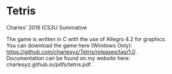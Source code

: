 # Tetris
Charles' 2016 ICS3U Summative

The game is written in C with the use of Allegro 4.2 for graphics.   
You can download the game here (Windows Only): https://github.com/charlesyz/Tetris/releases/tag/1.0 .   
Documentation can be found on my website here: charlesyz.github.io/pdfs/tetris.pdf .   

